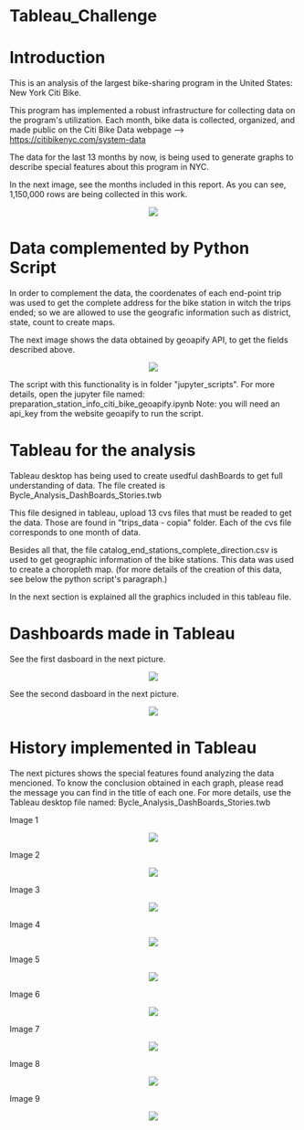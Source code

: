 # Tableau_Challenge


# Introduction

This is an analysis of the largest bike-sharing program in the United States:  New York Citi Bike.

This program has implemented a robust infrastructure for collecting data on the program's utilization. Each month, bike data is collected, organized, and made public on the Citi Bike Data webpage --> https://citibikenyc.com/system-data

The data for the last 13 months by now, is being used to generate graphs to describe special features about this program in NYC.

In the next image, see the months included in this report. As you can see, 
1,150,000 rows are being collected in this work.

 <p align="center"><img src="https://github.com/zuntaalejandra/Tableau_Challenge/blob/main/Images/Period%20of%20Data.png" /></p>


# Data complemented by Python Script

In order to complement the data, the coordenates of each end-point trip was used to get the complete address for the bike station in witch the trips ended; 
so we are allowed to use the geografic information such as district, state, count to create maps.

The next image shows the data obtained by geoapify API, to get the fields described above.

<p align="center"><img src="https://github.com/zuntaalejandra/Tableau_Challenge/blob/main/Images/Complete%20direction%20of%20each%20bike%20station%20obtained%20using%20the%20API%20geoapify.png" /></p>

The script with this functionality is in folder "jupyter_scripts". For more details, open the jupyter file named: preparation_station_info_citi_bike_geoapify.ipynb 
Note: you will need an api_key from the website geoapify to run the script.


# Tableau for the analysis


Tableau desktop has being used to create usedful dashBoards to get full understanding of data. 
The file created is Bycle_Analysis_DashBoards_Stories.twb

This file designed in tableau, upload 13 cvs files that must be readed to get the data. Those are found in "trips_data - copia" folder. Each of the cvs file corresponds to one month of data.

Besides all that, the file catalog_end_stations_complete_direction.csv is used to get geographic information of the bike stations. This data was used to create a choropleth map. (for more details of the creation of this data, see below the  python script's paragraph.) 

In the next section is explained all the graphics included in this tableau file.

# Dashboards made in Tableau

See the first dasboard in the next picture.

<p align="center"><img src="https://github.com/zuntaalejandra/Tableau_Challenge/blob/main/Images/DashBoard%201.png" /></p>


See the second dasboard in the next picture.


<p align="center"><img src="https://github.com/zuntaalejandra/Tableau_Challenge/blob/main/Images/DashBoard%202.png" /></p>


# History implemented in Tableau

The next pictures shows the special features found analyzing the data mencioned. 
To know the conclusion obtained in each graph, please read the message you can find in the title of each one.
For more details, use the Tableau desktop file named: Bycle_Analysis_DashBoards_Stories.twb


Image 1

<p align="center"><img src="https://github.com/zuntaalejandra/Tableau_Challenge/blob/main/Images/History%201.png" /></p>

Image 2

 <p align="center"><img src="https://github.com/zuntaalejandra/Tableau_Challenge/blob/main/Images/History%202.png" /></p>

Image 3

 <p align="center"><img src="https://github.com/zuntaalejandra/Tableau_Challenge/blob/main/Images/History%203.png" /></p>

Image 4

 <p align="center"><img src="https://github.com/zuntaalejandra/Tableau_Challenge/blob/main/Images/History%204.png" /></p>

Image 5

 <p align="center"><img src="https://github.com/zuntaalejandra/Tableau_Challenge/blob/main/Images/History%205.png" /></p>

Image 6

 <p align="center"><img src="https://github.com/zuntaalejandra/Tableau_Challenge/blob/main/Images/History%206.png" /></p>

Image 7

 <p align="center"><img src="https://github.com/zuntaalejandra/Tableau_Challenge/blob/main/Images/History%207.png" /></p>

Image 8

 <p align="center"><img src="https://github.com/zuntaalejandra/Tableau_Challenge/blob/main/Images/History%208.png" /></p>


Image 9

 <p align="center"><img src="https://github.com/zuntaalejandra/Tableau_Challenge/blob/main/Images/History%209.png" /></p>
